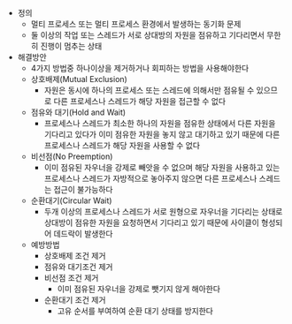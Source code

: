- 정의
    - 멀티 프로세스 또는 멀티 프로세스 환경에서 발생하는 동기화 문제
    - 둘 이상의 작업 또는 스레드가 서로 상대방의 자원을 점유하고 기다리면서 무한히 진행이 멈추는 상태
- 해결방안
    - 4가지 방법중 하나이상을 제거하거나 회피하는 방법을 사용해야한다
    - 상호배제(Mutual Exclusion)
        - 자원은 동시에 하나의 프로세스 또는 스레드에 의해서만 점유될 수 있으므로 다른 프로세스나 스레드가 해당 자원을 접근할 수 없다
    - 점유와 대기(Hold and Wait)
        - 프로세스나 스레드가 최소한 하나의 자원을 점유한 상태에서 다른 자원을 기다리고 있다가 이미 점유한 자원을 놓지 않고 대기하고 있기 때문에 다른 프로세스나 스레드가 해당 자원을 사용할 수 없다
    - 비선점(No Preemption)
        - 이미 점유된 자우너을 강제로 빼앗을 수 없으며 해당 자원을 사용하고 있는 프로세스나 스레드가 자방적으로 놓아주지 않으면 다른 프로세스나 스레드는 접근이 불가능하다
    - 순환대기(Circular Wait)
        - 두개 이상의 프로세스나 스레드가 서로 원형으로 자우너을 기다리는 상태로 상대방이 점유한 자원을 요청하면서 기다리고 있기 때문에 사이클이 형성되어 데드락이 발생한다
    - 예방방법
        - 상호배제 조건 제거
        - 점유와 대기조건 제거
        - 비선점 조건 제거
            - 이미 점유된 자우너을 강제로 뺏기지 않게 해아한다
        - 순환대기 조건 제거
            - 고유 순서를 부여하여 순환 대기 상태를 방지한다